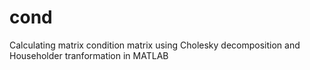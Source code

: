# cond
Calculating matrix condition matrix using Cholesky decomposition and Householder tranformation in MATLAB
